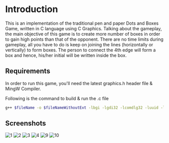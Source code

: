 
# Introduction

This is an implementation of the traditional pen and paper Dots and Boxes Game, written in C language using C Graphics. Talking about the gameplay, the main
objective of this game is to create more number of boxes in order to gain high points than that
of the opponent. There are no time limits during gameplay, all you have to do is keep on joining
the lines (horizontally or vertically) to form boxes. The person to connect the 4th edge will form a box and hence, his/her initial will be written inside the box.


## Requirements

In order to run this game, you'll need the latest graphics.h header file & MingW Compiler.

Following is the command to build & run the .c file
```bash
g++ $fileName -o $fileNameWithoutExt -lbgi -lgdi32 -lcomdlg32 -luuid -loleaut32 -lole32 -Wno-write-strings && $dir$fileNameWithoutExt
```
    
## Screenshots

![1](https://github.com/akshitbtw/Dots-and-Boxes-Game/assets/83155183/6aed8bce-3e7e-4ea9-93bd-588f8f7e4068)
![2](https://github.com/akshitbtw/Dots-and-Boxes-Game/assets/83155183/7c2855e5-65ee-47fc-bd4c-557bf90a4d53)
![3](https://github.com/akshitbtw/Dots-and-Boxes-Game/assets/83155183/b6264472-a54b-4a92-817d-da28024f64e5)
![4](https://github.com/akshitbtw/Dots-and-Boxes-Game/assets/83155183/220245e5-6418-45d3-91ac-a43b1ff069ba)
![9](https://github.com/akshitbtw/Dots-and-Boxes-Game/assets/83155183/6c69875a-2625-4034-9a71-55c295a7bd48)
![10](https://github.com/akshitbtw/Dots-and-Boxes-Game/assets/83155183/99f7d926-51a9-43e7-bc58-fbce02e46f46)


